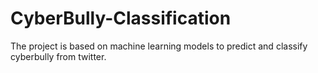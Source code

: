 # CyberBully-Classification
The project is based on machine learning models to predict and classify cyberbully from twitter.
